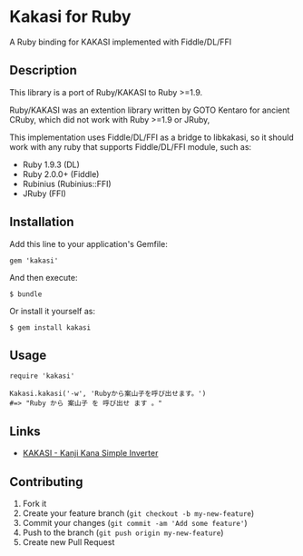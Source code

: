 # Kakasi for Ruby

A Ruby binding for KAKASI implemented with Fiddle/DL/FFI

## Description

This library is a port of Ruby/KAKASI to Ruby >=1.9.

Ruby/KAKASI was an extention library written by GOTO Kentaro for
ancient CRuby, which did not work with Ruby >=1.9 or JRuby,

This implementation uses Fiddle/DL/FFI as a bridge to libkakasi, so it
should work with any ruby that supports Fiddle/DL/FFI module, such as:

- Ruby 1.9.3 (DL)
- Ruby 2.0.0+ (Fiddle)
- Rubinius (Rubinius::FFI)
- JRuby (FFI)

## Installation

Add this line to your application's Gemfile:

    gem 'kakasi'

And then execute:

    $ bundle

Or install it yourself as:

    $ gem install kakasi

## Usage

    require 'kakasi'

    Kakasi.kakasi('-w', 'Rubyから案山子を呼び出せます。')
    #=> "Ruby から 案山子 を 呼び出せ ます 。"

## Links

- [KAKASI - Kanji Kana Simple Inverter](http://kakasi.namazu.org/index.html.en)

## Contributing

1. Fork it
2. Create your feature branch (`git checkout -b my-new-feature`)
3. Commit your changes (`git commit -am 'Add some feature'`)
4. Push to the branch (`git push origin my-new-feature`)
5. Create new Pull Request
